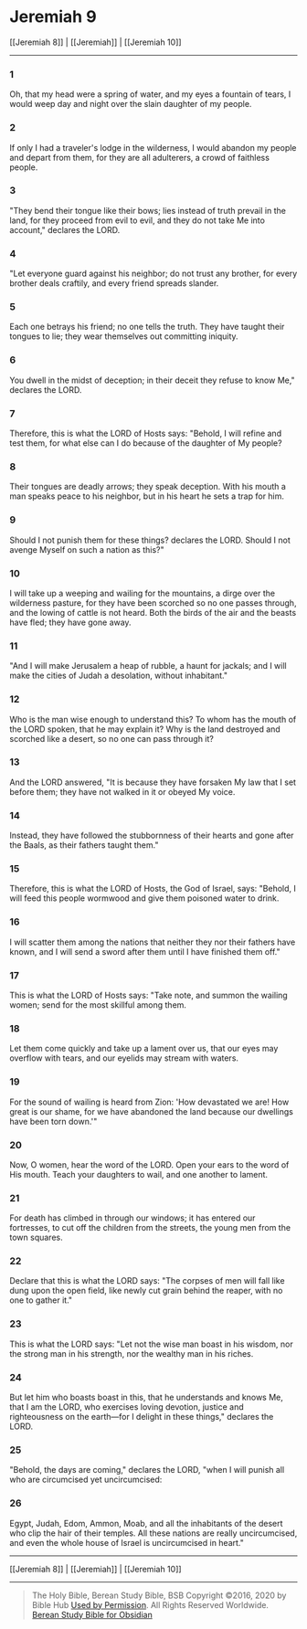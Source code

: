 # Jeremiah 9

[[Jeremiah 8]] | [[Jeremiah]] | [[Jeremiah 10]]

---

### 1
Oh, that my head were a spring of water, and my eyes a fountain of tears, I would weep day and night over the slain daughter of my people.

### 2
If only I had a traveler's lodge in the wilderness, I would abandon my people and depart from them, for they are all adulterers, a crowd of faithless people.

### 3
"They bend their tongue like their bows; lies instead of truth prevail in the land, for they proceed from evil to evil, and they do not take Me into account," declares the LORD.

### 4
"Let everyone guard against his neighbor; do not trust any brother, for every brother deals craftily, and every friend spreads slander.

### 5
Each one betrays his friend; no one tells the truth. They have taught their tongues to lie; they wear themselves out committing iniquity.

### 6
You dwell in the midst of deception; in their deceit they refuse to know Me," declares the LORD.

### 7
Therefore, this is what the LORD of Hosts says: "Behold, I will refine and test them, for what else can I do because of the daughter of My people?

### 8
Their tongues are deadly arrows; they speak deception. With his mouth a man speaks peace to his neighbor, but in his heart he sets a trap for him.

### 9
Should I not punish them for these things? declares the LORD. Should I not avenge Myself on such a nation as this?"

### 10
I will take up a weeping and wailing for the mountains, a dirge over the wilderness pasture, for they have been scorched so no one passes through, and the lowing of cattle is not heard. Both the birds of the air and the beasts have fled; they have gone away.

### 11
"And I will make Jerusalem a heap of rubble, a haunt for jackals; and I will make the cities of Judah a desolation, without inhabitant."

### 12
Who is the man wise enough to understand this? To whom has the mouth of the LORD spoken, that he may explain it? Why is the land destroyed and scorched like a desert, so no one can pass through it?

### 13
And the LORD answered, "It is because they have forsaken My law that I set before them; they have not walked in it or obeyed My voice.

### 14
Instead, they have followed the stubbornness of their hearts and gone after the Baals, as their fathers taught them."

### 15
Therefore, this is what the LORD of Hosts, the God of Israel, says: "Behold, I will feed this people wormwood and give them poisoned water to drink.

### 16
I will scatter them among the nations that neither they nor their fathers have known, and I will send a sword after them until I have finished them off."

### 17
This is what the LORD of Hosts says: "Take note, and summon the wailing women; send for the most skillful among them.

### 18
Let them come quickly and take up a lament over us, that our eyes may overflow with tears, and our eyelids may stream with waters.

### 19
For the sound of wailing is heard from Zion: 'How devastated we are! How great is our shame, for we have abandoned the land because our dwellings have been torn down.'"

### 20
Now, O women, hear the word of the LORD. Open your ears to the word of His mouth. Teach your daughters to wail, and one another to lament.

### 21
For death has climbed in through our windows; it has entered our fortresses, to cut off the children from the streets, the young men from the town squares.

### 22
Declare that this is what the LORD says: "The corpses of men will fall like dung upon the open field, like newly cut grain behind the reaper, with no one to gather it."

### 23
This is what the LORD says: "Let not the wise man boast in his wisdom, nor the strong man in his strength, nor the wealthy man in his riches.

### 24
But let him who boasts boast in this, that he understands and knows Me, that I am the LORD, who exercises loving devotion, justice and righteousness on the earth—for I delight in these things," declares the LORD.

### 25
"Behold, the days are coming," declares the LORD, "when I will punish all who are circumcised yet uncircumcised:

### 26
Egypt, Judah, Edom, Ammon, Moab, and all the inhabitants of the desert who clip the hair of their temples. All these nations are really uncircumcised, and even the whole house of Israel is uncircumcised in heart."

---

[[Jeremiah 8]] | [[Jeremiah]] | [[Jeremiah 10]]

---

> The Holy Bible, Berean Study Bible, BSB
> Copyright &copy;2016, 2020 by Bible Hub
> [Used by Permission](https://berean.bible/terms.htm). All Rights Reserved Worldwide.
> [Berean Study Bible for Obsidian](https://github.com/gapmiss/berean-study-bible-for-obsidian)</small>

